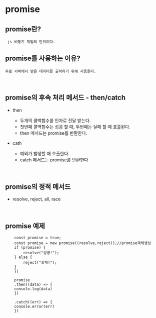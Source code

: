 # promise
## promise란? 
     js 비동기 작업의 단위이다.

## promise를 사용하는 이유?
    주로 서버에서 받은 데이터를 출력하기 위해 사용한다.
    
<br>

## promise의 후속 처리 메서드 - then/catch
+ then
    + 두개의 콜백함수를 인자로 전달 받는다.
    + 첫번째 콜백함수는 성공 할 때, 두번째는 실패 할 때 호출된다.
    + then 메서드는 promise를 반환한다.
    
+ cath
    + 예외가 발생할 때 호출한다.
    + catch 메서드는 promise를 반환한다

<br>

## promise의 정적 메서드
* resolve, reject, all, race

<br>

## promise 예제

```
    const promise = true;
    const promise = new promise((resolve,reject));//promise객체생성
    if (promise) {
        resolve("성공!");
    } else {
        reject("실패!");
    }
    })

    promise
    .then((data) => {
    console.log(data)
    })

    .catch((err) => {
    console.error(err)
    })
```

    
